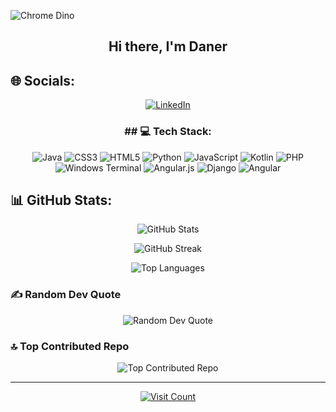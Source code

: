 ![Chrome Dino](https://mir-s3-cdn-cf.behance.net/project_modules/max_1200/4ff07986208593.5d9a654e92f36.gif)


<h2 align="center">Hi there, I'm Daner</h2>

## 🌐 Socials:
<p align="center">
  <a href="https://linkedin.com/in/https://www.linkedin.com/in/daner-dev-8469672b6/">
    <img src="https://img.shields.io/badge/LinkedIn-%230077B5.svg?logo=linkedin&logoColor=white" alt="LinkedIn" />
  </a>
</p>

<h3 align="center"> ## 💻 Tech Stack: </h3>
<p align="center">
  <img src="https://img.shields.io/badge/java-%23ED8B00.svg?style=for-the-badge&logo=openjdk&logoColor=white" alt="Java" />
  <img src="https://img.shields.io/badge/css3-%231572B6.svg?style=for-the-badge&logo=css3&logoColor=white" alt="CSS3" />
  <img src="https://img.shields.io/badge/html5-%23E34F26.svg?style=for-the-badge&logo=html5&logoColor=white" alt="HTML5" />
  <img src="https://img.shields.io/badge/python-3670A0?style=for-the-badge&logo=python&logoColor=ffdd54" alt="Python" />
  <img src="https://img.shields.io/badge/javascript-%23323330.svg?style=for-the-badge&logo=javascript&logoColor=%23F7DF1E" alt="JavaScript" />
  <img src="https://img.shields.io/badge/kotlin-%237F52FF.svg?style=for-the-badge&logo=kotlin&logoColor=white" alt="Kotlin" />
  <img src="https://img.shields.io/badge/php-%23777BB4.svg?style=for-the-badge&logo=php&logoColor=white" alt="PHP" />
  <img src="https://img.shields.io/badge/Windows%20Terminal-%234D4D4D.svg?style=for-the-badge&logo=windows-terminal&logoColor=white" alt="Windows Terminal" />
  <img src="https://img.shields.io/badge/angular.js-%23E23237.svg?style=for-the-badge&logo=angularjs&logoColor=white" alt="Angular.js" />
  <img src="https://img.shields.io/badge/django-%23092E20.svg?style=for-the-badge&logo=django&logoColor=white" alt="Django" />
  <img src="https://img.shields.io/badge/angular-%23DD0031.svg?style=for-the-badge&logo=angular&logoColor=white" alt="Angular" />
</p>

## 📊 GitHub Stats:
<p align="center">
  <img src="https://github-readme-stats.vercel.app/api?username=DAnDev-a&theme=tokyonight&hide_border=true&include_all_commits=false&count_private=false" alt="GitHub Stats" />
</p>
<p align="center">
  <img src="https://github-readme-streak-stats.herokuapp.com/?user=DAnDev-a&theme=tokyonight&hide_border=true" alt="GitHub Streak" />
</p>
<p align="center">
  <img src="https://github-readme-stats.vercel.app/api/top-langs/?username=DAnDev-a&theme=tokyonight&hide_border=true&include_all_commits=false&count_private=false&layout=compact" alt="Top Languages" />
</p>

### ✍️ Random Dev Quote
<p align="center">
  <img src="https://quotes-github-readme.vercel.app/api?type=vetical&theme=tokyonight" alt="Random Dev Quote" />
</p>

### 🔝 Top Contributed Repo
<p align="center">
  <img src="https://github-contributor-stats.vercel.app/api?username=DAnDev-a&limit=5&theme=tokyonight&combine_all_yearly_contributions=true" alt="Top Contributed Repo" />
</p>

---

<p align="center">
  <a href="https://visitcount.itsvg.in">
    <img src="https://visitcount.itsvg.in/api?id=DAnDev-a&icon=0&color=12" alt="Visit Count" />
  </a>
</p>

<!-- Proudly created with GPRM ( https://gprm.itsvg.in ) -->
